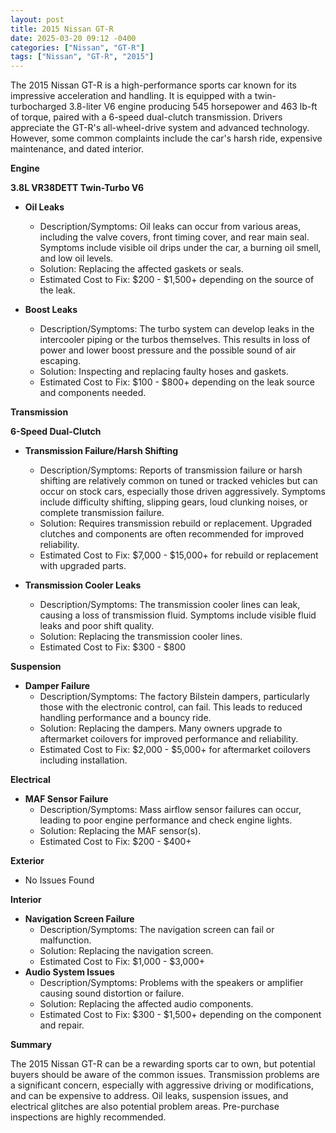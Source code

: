 ```yaml
---
layout: post
title: 2015 Nissan GT-R
date: 2025-03-20 09:12 -0400
categories: ["Nissan", "GT-R"]
tags: ["Nissan", "GT-R", "2015"]
---
```

The 2015 Nissan GT-R is a high-performance sports car known for its impressive acceleration and handling. It is equipped with a twin-turbocharged 3.8-liter V6 engine producing 545 horsepower and 463 lb-ft of torque, paired with a 6-speed dual-clutch transmission. Drivers appreciate the GT-R's all-wheel-drive system and advanced technology. However, some common complaints include the car's harsh ride, expensive maintenance, and dated interior.

**Engine**

**3.8L VR38DETT Twin-Turbo V6**

*   **Oil Leaks**
    *   Description/Symptoms: Oil leaks can occur from various areas, including the valve covers, front timing cover, and rear main seal. Symptoms include visible oil drips under the car, a burning oil smell, and low oil levels.
    *   Solution: Replacing the affected gaskets or seals.
    *   Estimated Cost to Fix: $200 - $1,500+ depending on the source of the leak.

*   **Boost Leaks**
    *   Description/Symptoms: The turbo system can develop leaks in the intercooler piping or the turbos themselves. This results in loss of power and lower boost pressure and the possible sound of air escaping.
    *   Solution: Inspecting and replacing faulty hoses and gaskets.
    *   Estimated Cost to Fix: $100 - $800+ depending on the leak source and components needed.

**Transmission**

**6-Speed Dual-Clutch**

*   **Transmission Failure/Harsh Shifting**
    *   Description/Symptoms: Reports of transmission failure or harsh shifting are relatively common on tuned or tracked vehicles but can occur on stock cars, especially those driven aggressively. Symptoms include difficulty shifting, slipping gears, loud clunking noises, or complete transmission failure.
    *   Solution: Requires transmission rebuild or replacement. Upgraded clutches and components are often recommended for improved reliability.
    *   Estimated Cost to Fix: $7,000 - $15,000+ for rebuild or replacement with upgraded parts.

*   **Transmission Cooler Leaks**
    *   Description/Symptoms: The transmission cooler lines can leak, causing a loss of transmission fluid. Symptoms include visible fluid leaks and poor shift quality.
    *   Solution: Replacing the transmission cooler lines.
    *   Estimated Cost to Fix: $300 - $800

**Suspension**

*   **Damper Failure**
    *   Description/Symptoms: The factory Bilstein dampers, particularly those with the electronic control, can fail. This leads to reduced handling performance and a bouncy ride.
    *   Solution: Replacing the dampers. Many owners upgrade to aftermarket coilovers for improved performance and reliability.
    *   Estimated Cost to Fix: $2,000 - $5,000+ for aftermarket coilovers including installation.

**Electrical**

*   **MAF Sensor Failure**
    *   Description/Symptoms: Mass airflow sensor failures can occur, leading to poor engine performance and check engine lights.
    *   Solution: Replacing the MAF sensor(s).
    *   Estimated Cost to Fix: $200 - $400+

**Exterior**

*   No Issues Found

**Interior**

*   **Navigation Screen Failure**
    * Description/Symptoms: The navigation screen can fail or malfunction.
    * Solution: Replacing the navigation screen.
    * Estimated Cost to Fix: $1,000 - $3,000+
*   **Audio System Issues**
    * Description/Symptoms: Problems with the speakers or amplifier causing sound distortion or failure.
    * Solution: Replacing the affected audio components.
    * Estimated Cost to Fix: $300 - $1,500+ depending on the component and repair.

**Summary**

The 2015 Nissan GT-R can be a rewarding sports car to own, but potential buyers should be aware of the common issues. Transmission problems are a significant concern, especially with aggressive driving or modifications, and can be expensive to address. Oil leaks, suspension issues, and electrical glitches are also potential problem areas. Pre-purchase inspections are highly recommended.

